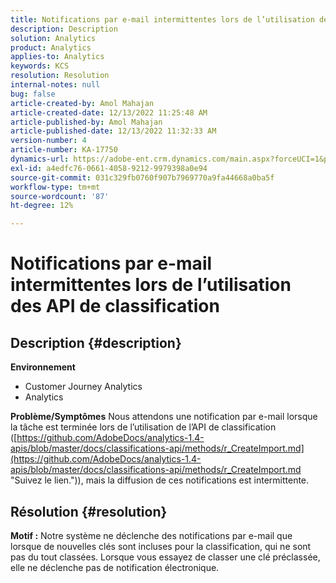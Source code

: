 ```yaml
---
title: Notifications par e-mail intermittentes lors de l’utilisation des API de classification
description: Description
solution: Analytics
product: Analytics
applies-to: Analytics
keywords: KCS
resolution: Resolution
internal-notes: null
bug: false
article-created-by: Amol Mahajan
article-created-date: 12/13/2022 11:25:48 AM
article-published-by: Amol Mahajan
article-published-date: 12/13/2022 11:32:33 AM
version-number: 4
article-number: KA-17750
dynamics-url: https://adobe-ent.crm.dynamics.com/main.aspx?forceUCI=1&pagetype=entityrecord&etn=knowledgearticle&id=6d00fbe0-d87a-ed11-81ac-6045bd006239
exl-id: a4edfc76-0661-4058-9212-9979398a0e94
source-git-commit: 031c329fb0760f907b7969770a9fa44668a0ba5f
workflow-type: tm+mt
source-wordcount: '87'
ht-degree: 12%

---
```


# Notifications par e-mail intermittentes lors de l’utilisation des API de classification

## Description {#description}

<b>Environnement</b>
- Customer Journey Analytics
- Analytics



<b>Problème/Symptômes</b>
Nous attendons une notification par e-mail lorsque la tâche est terminée lors de l’utilisation de l’API de classification ([https://github.com/AdobeDocs/analytics-1.4-apis/blob/master/docs/classifications-api/methods/r_CreateImport.md](https://github.com/AdobeDocs/analytics-1.4-apis/blob/master/docs/classifications-api/methods/r_CreateImport.md "Suivez le lien.")), mais la diffusion de ces notifications est intermittente.


## Résolution {#resolution}

<b>Motif :</b>
Notre système ne déclenche des notifications par e-mail que lorsque de nouvelles clés sont incluses pour la classification, qui ne sont pas du tout classées. Lorsque vous essayez de classer une clé préclassée, elle ne déclenche pas de notification électronique.
